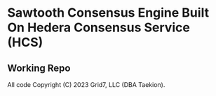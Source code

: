 # Sawtooth Consensus Engine Built On Hedera Consensus Service (HCS)
## Working Repo
All code Copyright (C) 2023 Grid7, LLC (DBA Taekion).


